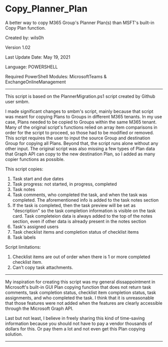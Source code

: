 # Copy_Planner_Plan
A better way to copy M365 Group's Planner Plan(s) than MSFT's built-in Copy Plan function.

Created by: wils0h

Version 1.02

Last Update Date: May 19, 2021

Language: POWERSHELL

Required PowerShell Modules: MicrosoftTeams & ExchangeOnlineManagement
****************************************************************************************
This script is based on the PlannerMigration.ps1 script created by Github user smbm.

I made significant changes to smbm's script, mainly because that script was meant for copying Plans to Groups in different M365 tenants. In my use case, Plans needed to be copied to Groups within the same M365 tenant.
Many of the original script's functions relied on array item comparisons in order for the script to proceed, so those had to be modified or removed.
This script requires the user to input the source Group and destination Group for copying all Plans. Beyond that, the script runs alone without any other input.
The original script was also missing a few types of Plan data that Graph API can copy to the new destination Plan, so I added as many copier functions as possible.

This script copies:
1. Task start and due dates
2. Task progress: not started, in progress, completed
3. Task notes
4. Task comments, who completed the task, and when the task was completed. The aforementioned info is added to the task notes section
5. If the task is completed, then the task preview will be set as "description" so the task completion information is visible on the task card. Task completeion data is always added to the top of the notes section, even if other data is already present in the notes section
6. Task's assigned users
7. Task checklist items and completion status of checklist items
8. Task labels

Script limitations:
1. Checklist items are out of order when there is 1 or more completed checklist item.
2. Can't copy task attachments.
****************************************************************************************
My inspiration for creating this script was my general dissappointment in Microsoft's built-in GUI Plan copying function that does not return task comments, task completion status, checklist item completion status, task assignments, and who completed the task. I think that it is unreasonable that those features were not added when the features are clearly accessible through the Microsoft Graph API.

Last but not least, I believe in freely sharing this kind of time-saving information because you should not have to pay a vendor thousands of dollars for this. Or pay them a lot and not even get this Plan copying solution.
****************************************************************************************
